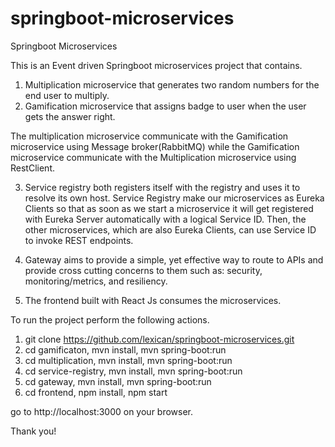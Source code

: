 # springboot-microservices
Springboot Microservices

This is an Event driven Springboot microservices project that contains. 

1) Multiplication microservice that generates two random numbers for the end user to multiply.
2) Gamification microservice that assigns badge to user when the user gets the answer right.

The multiplication microservice communicate with the Gamification microservice using Message broker(RabbitMQ) while the Gamification microservice communicate with the Multiplication microservice using RestClient.

3) Service registry both registers itself with the registry and uses it to resolve its own host. Service Registry make our microservices as Eureka Clients so that as soon as we start a microservice it will get registered with Eureka Server automatically with a logical Service ID. Then, the other microservices, which are also Eureka Clients, can use Service ID to invoke REST endpoints.
4) Gateway aims to provide a simple, yet effective way to route to APIs and provide cross cutting concerns to them such as: security, monitoring/metrics, and resiliency.

5) The frontend built with React Js consumes the microservices.

To run the project perform the following actions.

1) git clone https://github.com/lexican/springboot-microservices.git
2) cd gamificaton, mvn install, mvn spring-boot:run
3) cd multiplication, mvn install, mvn spring-boot:run
4) cd service-registry, mvn install, mvn spring-boot:run
5) cd gateway, mvn install, mvn spring-boot:run
6) cd frontend, npm install, npm start

go to http://localhost:3000 on your browser.

<p>Thank you!</P>




